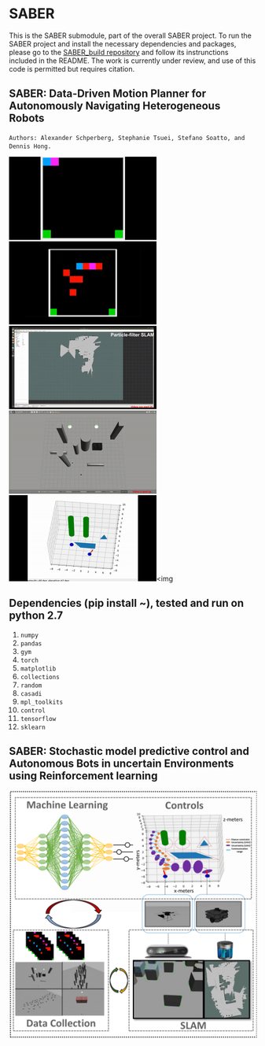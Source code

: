 # SABER
This is the SABER submodule, part of the overall SABER project. To run the SABER project and install the necessary dependencies and packages, please go to the [SABER_build repository](https://github.com/stephanietsuei/SABER_build) and follow its instrunctions included in the README.
The work is currently under review, and use of this code is permitted but requires citation.

## SABER: Data-Driven Motion Planner for Autonomously Navigating Heterogeneous Robots
`Authors: Alexander Schperberg, Stephanie Tsuei, Stefano Soatto, and Dennis Hong.`

<img src="https://github.com/AlexS28/SABER/blob/master/gif_1.gif" width="300"><img src="https://github.com/AlexS28/SABER/blob/master/gif_2.gif" width="300">
<img src="https://github.com/AlexS28/SABER/blob/master/gif_3.gif" width="300"><img src="https://github.com/AlexS28/SABER/blob/master/gif_4.gif" width="300">
<img src="https://github.com/AlexS28/SABER/blob/master/gif_5.gif" width="300"><img 

## Dependencies (pip install ~), tested and run on python 2.7
1. `numpy`
2. `pandas`
3. `gym`
4. `torch`
5. `matplotlib`
6. `collections`
7. `random`
8. `casadi`
9. `mpl_toolkits`
10. `control`
11. `tensorflow`
12. `sklearn`
## SABER: Stochastic model predictive control and Autonomous Bots in uncertain Environments using Reinforcement learning
![](intro_pic.png)
